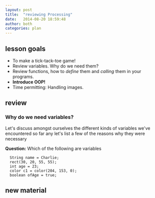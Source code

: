 ```yaml
---
layout: post
title:  "reviewing Processing"
date:   2014-08-20 18:59:48
author: both
categories: plan
---
```


lesson goals
------

- To make a tick-tack-toe game!
- Review variables. Why do we need them?
- Review functions, how to *define* them and *calling* them in
your programs.
- **Introduce OOP!**
- Time permitting: Handling images.


review
------

### Why do we need variables?

Let's discuss amongst ourselves the different kinds of variables we've encountered so far
any let's list a few of the reasons why they were necessary

**Question:** Which of the following are variables

      String name = Charlie;
      rect(30, 20, 55, 55);
      int age = 23;
      color c1 = color(204, 153, 0);
      boolean ofAge = true;

new material
------------
